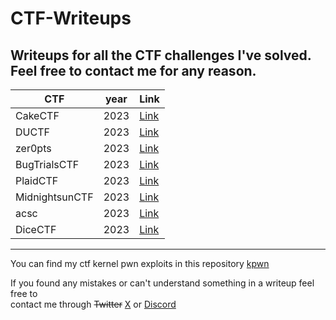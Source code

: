 # CTF-Writeups

Writeups for all the CTF challenges I've solved.
Feel free to contact me for any reason.
---
|CTF|year|Link|
|-|-|-|
|CakeCTF|2023|[Link](./2023/CakeCTF/)|
|DUCTF|2023|[Link](./2023/DUCTF/)|
|zer0pts|2023|[Link](./2023/zer0pts/)|
|BugTrialsCTF|2023|[Link](./2023/BugTrialsCTF/)|
|PlaidCTF|2023|[Link](./2023/plaidCTF/)|
|MidnightsunCTF|2023|[Link](./2023/MidnightsunCTF/)|
|acsc|2023|[Link](./2023/acsc/)|
|DiceCTF|2023|[Link](./2023/DiceCTF/)|
---

You can find my ctf kernel pwn exploits in this repository [kpwn](https://github.com/terawhiz/kpwn)

If you found any mistakes or can't understand something in a writeup feel free to\
contact me through ~~Twitter~~ [X](https://twitter.com/ShuntIsReal) or [Discord](https://discordapp.com/users/realshunt)